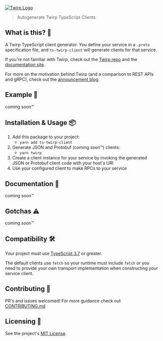 <a href="https://github.com/twitchtv/twirp">
  <img alt="Twirp Logo" src="https://github.com/twitchtv/twirp/blob/master/logo.png?raw=true">
</a>

<blockquote>Autogenerate Twirp TypeScript Clients</blockquote>

## What is this? 🧐

A Twirp TypeScript client generator. You define your service in a `.proto` specification file, and `ts-twirp-client` will generate clients for that service.

If you're not familiar with Twirp, check out the [Twirp repo](https://github.com/twitchtv/twirp) and the [documentation site](https://twitchtv.github.io/twirp/docs/intro.html).

For more on the motivation behind Twirp (and a comparison to REST APIs and gRPC), check out the [announcement blog](https://blog.twitch.tv/en/2018/01/16/twirp-a-sweet-new-rpc-framework-for-go-5f2febbf35f/).

## Example 🚀

coming soon™️

## Installation & Usage 📦

1. Add this package to your project:
   - `yarn add ts-twirp-client`
2. Generate JSON and Protobuf (coming soon™️) clients:
   - `yarn twirp`
3. Create a client instance for your service by invoking the generated JSON or Protobuf client code with your host's URI
4. Use your configured client to make RPCs to your service

## Documentation 📖

coming soon™️

## Gotchas ⚠️

coming soon™️

## Compatibility 🛠

Your project must use [TypeScript 3.7](https://www.typescriptlang.org/docs/handbook/release-notes/typescript-3-7.html) or greater.

The default clients use `fetch` so your runtime must include `fetch` _or_ you need to provide your own transport implementation when constructing your service client.

## Contributing 👫

PR's and issues welcomed! For more guidance check out [CONTRIBUTING.md](https://github.com/tatethurston/ts-twirp-client/blob/master/CONTRIBUTING.md)

## Licensing 📃

See the project's [MIT License](https://github.com/tatethurston/ts-twirp-client/blob/master/LICENSE).
